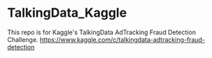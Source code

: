 # TalkingData_Kaggle

This repo is for Kaggle's TalkingData AdTracking Fraud Detection Challenge. https://www.kaggle.com/c/talkingdata-adtracking-fraud-detection
